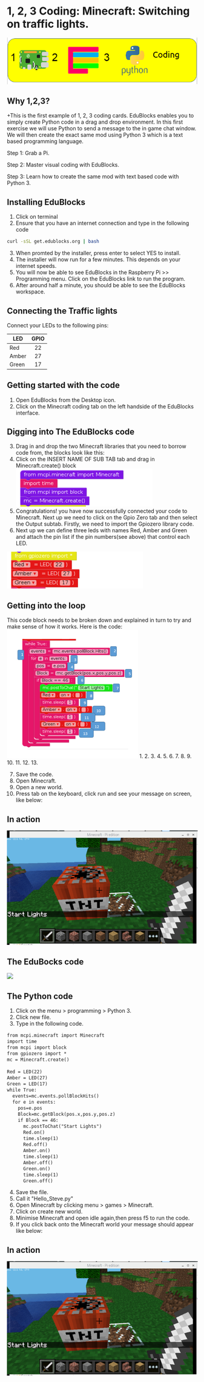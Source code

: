 # 1, 2, 3 Coding: Minecraft: Switching on traffic lights.
![](123cc2.png)

## Why 1,2,3?

+This is the first example of 1, 2, 3 coding cards. EduBlocks enables you to simply create Python code in a drag and drop environment. In this first exercise we will use Python to send a message to the in game chat window. We will then create the exact same mod using Python 3 which is a text based programming language. 

Step 1: Grab a Pi.

Step 2: Master visual coding with EduBlocks.

Step 3: Learn how to create the same mod with text based code with Python 3.

## Installing EduBlocks
1. Click on terminal
2. Ensure that you have an internet connection and type in the following code

```bash
curl -sSL get.edublocks.org | bash
```
3. When promted by the installer, press enter to select YES to install.
4. The installer will now run for a few minutes. This depends on your internet speeds.
5. You will now be able to see EduBlocks in the Raspberry Pi >> Programming menu. Click on the EduBlocks link to run the program.
6. After around half a minute, you should be able to see the EduBlocks workspace.

## Connecting the Traffic lights
Connect your LEDs to the following pins:

| LED       | GPIO  |
| --------- | :------: |
| Red       | 22       |
| Amber     | 27       |
| Green     | 17       |

## Getting started with the code

1. Open EduBlocks from the Desktop icon.
2. Click on the Minecraft coding tab on the left handside of the EduBlocks interface.

## Digging into The EduBlocks code

3. Drag in and drop the two Minecraft libraries that you need to borrow code from, the blocks look like this:
4. Click on the INSERT NAME OF SUB TAB tab and drag in Minecraft.create() block
![](1.png)
5. Congratulations!  you have now successfully connected your code to Minecraft. Next up we need to click on the Gpio Zero tab and then select the Output subtab. Firstly, we need to import the Gpiozero library code. 
6. Next up we can define three leds with names Red, Amber and Green and attach the pin list if the pin numbers(see above) that control each LED.

![](2.png)

## Getting into the loop
This code block needs to be broken down and explained in turn to try and make sense of how it works. Here is the code:
![](3.png)
1.
2.
3. 
4. 
5. 
6. 
7. 
8. 
9. 
10. 
11.
12. 
13. 


7. Save the code.
7. Open Minecraft.
8. Open a new world.
9. Press tab on the keyboard, click run and see your message on screen, like below:

## In action
![](output.png)

## The EduBocks code

![](code.png)

## The Python code
1. Click on the menu > programming > Python 3.
2. Click new file.
3. Type in the following code.
```
from mcpi.minecraft import Minecraft
import time
from mcpi import block
from gpiozero import *
mc = Minecraft.create()

Red = LED(22)
Amber = LED(27)
Green = LED(17)
while True:
  events=mc.events.pollBlockHits()
  for e in events:
    pos=e.pos
    Block=mc.getBlock(pos.x,pos.y,pos.z)
    if Block == 46:
      mc.postToChat("Start Lights")
      Red.on()
      time.sleep(1)
      Red.off()
      Amber.on()
      time.sleep(1)
      Amber.off()
      Green.on()
      time.sleep(1)
      Green.off()
```
4. Save the file.
5. Call it "Hello_Steve.py"
6. Open Minecraft by clicking menu > games > Minecraft. 
7. Click on create new world.
6. Minimise Minecraft and open idle again,then press f5 to run the code.
7. If you click back onto the Minecraft world your message should appear like below:

## In action
![](output.png)
